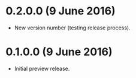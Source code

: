 # 0.2.0.0 (9 June 2016)

- New version number (testing release process).

# 0.1.0.0 (9 June 2016)

- Initial preview release.
